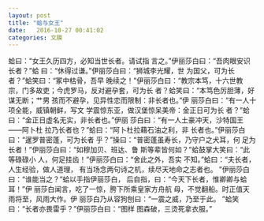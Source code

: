 ```yaml
---
layout: post
title: "蛤与女王"
date:   2016-10-27 00:41:02
categories: 文膜
---
```


蛤曰：“女王久历四方，必知当世长者。请试指 言之。”伊丽莎白曰：“吾肉眼安识长者？”蛤 曰：“休得过谦。”伊丽莎白曰：“狮城李光耀，世 为国父，可为长者？”蛤笑曰：“冢中枯骨，吾早 晚续之！”伊丽莎白曰：“教宗本笃，十六世教 宗，门多故吏；今虎罗马，反对避孕套，可为长 者？蛤笑曰：“本笃色厉胆薄，好谋无断；艹男 孩而不避孕，见异性恋而限制：非长者也。”伊 丽莎白曰：“有一人十项全能，威镇朝鲜，写文 学震惊东亚，做汉堡惊呆美帝：金正日可为长 者？”蛤曰：“金正日虚名无实，非长者也。”伊丽 莎白曰：“有一人土豪冲天，沙特国王——阿卜杜 拉乃长者也？”蛤曰：“阿卜杜拉藉石油之利，非 长者也。”伊丽莎白曰：“暹罗普密蓬，可为长者 乎？”操曰：“普密蓬虽寿长，乃守户之犬耳，何 足为长者！”伊丽莎白曰：“如穆加贝、班达、鲁 斯等辈皆何如？”蛤鼓掌大笑曰：“此等碌碌小 人，何足挂齿！”伊丽莎白曰：“舍此之外，吾实 不知。”蛤曰：“夫长者，人生经验，做人道理， 有当场念两句诗之机，续尽天地命之志者也。 ”伊丽莎白曰：“谁能当之？”蛤以手指伊丽莎白， 后自指，曰：“今天下长者，惟卿卿与蛤耳！”伊 丽莎白闻言，吃了一惊，胯下所乘皇家方舟航 母，不觉翻船。时正值天雨将至，风雨大作。伊 丽莎白乃从容狗刨曰：“一震之威，乃至于此。 ”蛤笑曰：“长者亦畏雷乎？”伊丽莎白曰：“图样 图森破，三烫死拿衣服。”<br/>
